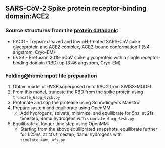 ## SARS-CoV-2 Spike protein receptor-binding domain:ACE2

### Source structures from the [protein databank](http://rcsb.org): 
* 6ACG - Trypsin-cleaved and low pH-treated SARS-CoV spike glycoprotein and ACE2 complex, ACE2-bound conformation 1 (5.4 angstrom, Cryo-EM)
* 6VSB - Prefusion 2019-nCoV spike glycoprotein with a single receptor-binding domain (RBD) up (3.46 angstrom, Cryo-EM)

### Folding@home input file preparation 
1. Obtain model of 6VSB superposed onto 6ACG from SWISS-MODEL
2. From this model, truncate the RBD from the spike protein using `truncate_6acg_6vsb.py`
3. Protonate and cap the protease using Schrodinger's Maestro
4. Prepare system and equilibrate using OpenMM:
    - Add hydrogens, solvate, minimize, and equilibrate for 5ns, at 2fs timestep, 4amu hydrogens with `simulate_6acg_6vsb.py`
5. Equilibrate at longer time step using OpenMM:
    - Starting from the above equilibrated snapshots, equilibrate further for 1.25ns, at 4fs timestep, 4amu hydrogens with `simulate_4amu_4fs.py`
